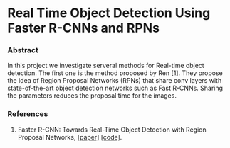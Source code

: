 # Real Time Object Detection Using Faster R-CNNs and RPNs
 
### Abstract
In this project we investigate serveral methods for Real-time object detection. The first one is the method proposed by Ren [1]. They propose the idea of Region Proposal Networks (RPNs) that share conv layers with state-of-the-art object detection networks such as Fast R-CNNs. Sharing the parameters reduces the proposal time for the images.



### References
1. Faster R-CNN: Towards Real-Time Object Detection with Region Proposal Networks, [[paper]](https://arxiv.org/abs/1506.01497)  [[code]](https://github.com/facebookresearch/Detectron).
